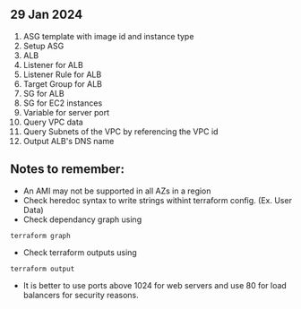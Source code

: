 ## 29 Jan 2024

1. ASG template with image id and instance type
2. Setup ASG
3. ALB
4. Listener for ALB
5. Listener Rule for ALB
6. Target Group for ALB
7. SG for ALB
8. SG for EC2 instances
9. Variable for server port
10. Query VPC data
11. Query Subnets of the VPC by referencing the VPC id
12. Output ALB's DNS name


## Notes to remember:

- An AMI may not be supported in all AZs in a region
- Check heredoc syntax to write strings withint terraform config. (Ex. User Data)
- Check dependancy graph using 
```
terraform graph 
```
- Check terraform outputs using
```
terraform output 
```
- It is better to use ports above 1024 for web servers and use 80 for load balancers for security reasons.
